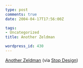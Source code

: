 ```yaml
---
type: post
comments: true
date: 2004-04-17T17:56:00Z

tags:
- Uncategorized
title: Another Zeldman

wordpress_id: 430
---
```


[Another Zeldman](http://jessey.net/blog/archive/entries/?id=85) (via [Stop Design](http://www.stopdesign.com))
